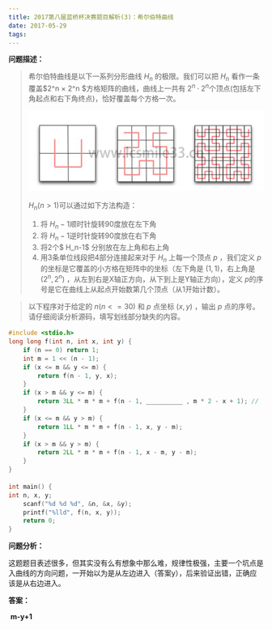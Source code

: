 ```yaml
---
title: 2017第八届蓝桥杯决赛题目解析(3)：希尔伯特曲线
date: 2017-05-29
tags: 
---
```


**问题描述：**

> 希尔伯特曲线是以下一系列分形曲线 $H_{n}$ 的极限。我们可以把 $H_n$ 看作一条覆盖$2^n × 2^n $方格矩阵的曲线，曲线上一共有 $2^n \cdot 2^n$个顶点(包括左下角起点和右下角终点)，恰好覆盖每个方格一次。
>
> ![](https://raw.githubusercontent.com/smilelc3/blog/main/images/2017第八届蓝桥杯决赛题目解析(3)希尔伯特曲线/1-1024x354.png)
>
> $H_n(n > 1)$可以通过如下方法构造：
>
> 1.  将 $H_n-1$顺时针旋转90度放在左下角
> 2.  将 $H_n-1$逆时针旋转90度放在右下角
> 3.  将2个$ H_n-1$ 分别放在左上角和右上角
> 4.  用3条单位线段把4部分连接起来对于 $H_n$ 上每一个顶点 $p$ ，我们定义 $p$ 的坐标是它覆盖的小方格在矩阵中的坐标（左下角是 $(1, 1)$，右上角是 $(2^n, 2^n)$ ，从左到右是X轴正方向，从下到上是Y轴正方向），定义 $p$的序号是它在曲线上从起点开始数第几个顶点（从1开始计数）。

> 以下程序对于给定的 $n(n <= 30)$ 和 $p$ 点坐标 $(x, y)$ ，输出 $p$ 点的序号。请仔细阅读分析源码，填写划线部分缺失的内容。

```c++
#include <stdio.h>
long long f(int n, int x, int y) {
    if (n == 0) return 1;
    int m = 1 << (n - 1);
    if (x <= m && y <= m) {
        return f(n - 1, y, x);
    }
    if (x > m && y <= m) {
        return 3LL * m * m + f(n - 1, __________ , m * 2 - x + 1); //  填空
    }
    if (x <= m && y > m) {
        return 1LL * m * m + f(n - 1, x, y - m);
    }
    if (x > m && y > m) {
        return 2LL * m * m + f(n - 1, x - m, y - m);
    }
}

int main() {
int n, x, y;
    scanf("%d %d %d", &n, &x, &y); 
    printf("%lld", f(n, x, y));
    return 0;
}
```

**问题分析：**

​	这题题目表述很多，但其实没有么有想象中那么难，规律性极强，主要一个坑点是入曲线的方向问题，一开始以为是从左边进入（答案y），后来验证出错，正确应该是从右边进入。

**答案：**

​    **m-y+1**